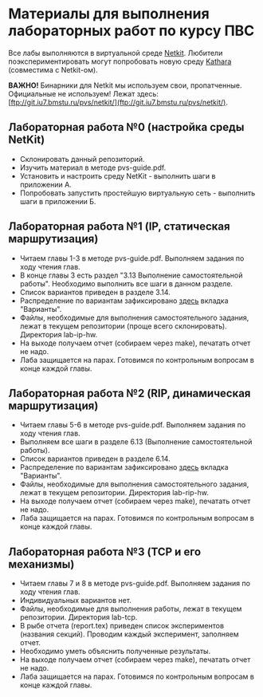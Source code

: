 # Материалы для выполнения лабораторных работ по курсу ПВС

Все лабы выполняются в виртуальной среде [Netkit](http://wiki.netkit.org).
Любители поэкспериментировать могут попробовать новую среду [Kathara](http://www.kathara.org) (совместима с Netkit-ом).

**ВАЖНО!** Бинарники для Netkit мы используем свои, пропатченные. Официальные не используем! Лежат здесь: [ftp://git.iu7.bmstu.ru/pvs/netkit/](ftp://git.iu7.bmstu.ru/pvs/netkit/).

## Лабораторная работа №0 (настройка среды NetKit)
  * Склонировать данный репозиторий.
  * Изучить материал в методе pvs-guide.pdf.
  * Установить и настроить среду NetKit - выполнить шаги в приложении А.
  * Попробовать запустить простейшую виртуальную сеть - выполнить шаги в приложении Б.

## Лабораторная работа №1 (IP, статическая маршрутизация)
  * Читаем главы 1-3 в методе pvs-guide.pdf. Выполняем задания по ходу чтения глав.
  * В конце главы 3 есть раздел "3.13 Выполнение самостоятельной работы". Необходимо выполнить все шаги в данном разделе.
  * Список вариантов приведен в разделе 3.14.
  * Распределение по вариантам зафиксировано [здесь](https://onedrive.live.com/view.aspx?cid=675c2531995571d6&page=view&resid=675C2531995571D6!73882&parId=675C2531995571D6!4241&authkey=!AMywrPcMiVAL3Pw&app=Excel) вкладка "Варианты".
  * Файлы, необходимые для выполнения самостоятельного задания, лежат в текущем репозитории (проще всего склонировать). Директория lab-ip-hw.
  * На выходе получаем отчет (собираем через make), печатать отчет не надо.
  * Лаба защищается на парах. Готовимся по контрольным вопросам в конце каждой главы.

## Лабораторная работа №2 (RIP, динамическая маршрутизация)
  * Читаем главы 5-6 в методе pvs-guide.pdf. Выполняем задания по ходу чтения глав.
  * Выполняем все шаги в разделе 6.13 (Выполнение самостоятельной работы).
  * Список вариантов приведен в разделе 6.14.
  * Распределение по вариантам зафиксировано [здесь](https://onedrive.live.com/view.aspx?cid=675c2531995571d6&page=view&resid=675C2531995571D6!73882&parId=675C2531995571D6!4241&authkey=!AMywrPcMiVAL3Pw&app=Excel) вкладка "Варианты".
  * Файлы, необходимые для выполнения самостоятельного задания, лежат в текущем репозитории. Директория lab-rip-hw.
  * На выходе получаем отчет (собираем через make), печатать отчет не надо.
  * Лаба защищается на парах. Готовимся по контрольным вопросам в конце каждой главы.

## Лабораторная работа №3 (TCP и его механизмы)
  * Читаем главы 7 и 8 в методе pvs-guide.pdf. Выполняем задания по ходу чтения глав.
  * Индивидуальных вариантов нет.
  * Файлы, необходимые для выполнения работы, лежат в текущем репозитории. Директория lab-tcp.
  * В рыбе отчета (report.tex) приведен список экспериментов (названия секций). Проводим каждый эксперимент, заполняем отчет.
  * Необходимо уметь объяснить полученные результаты.
  * На выходе получаем отчет (собираем через make), печатать отчет не надо.
  * Лаба защищается на парах. Готовимся по контрольным вопросам в конце каждой главы.